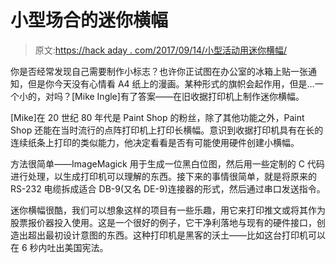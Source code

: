 # 小型场合的迷你横幅

> 原文:[https://hack aday . com/2017/09/14/小型活动用迷你横幅/](https://hackaday.com/2017/09/14/mini-banners-for-small-occasions/)

你是否经常发现自己需要制作小标志？也许你正试图在办公室的冰箱上贴一张通知，但是你今天没有心情看 A4 纸上的漫画。某种形式的旗帜会起作用，但是…一个小的，对吗？[Mike Ingle]有了答案——在旧收据打印机上制作迷你横幅。

[Mike]在 20 世纪 80 年代是 Paint Shop 的粉丝，除了其他功能之外，Paint Shop 还能在当时流行的点阵打印机上打印长横幅。意识到收据打印机具有在长的连续纸条上打印的类似能力，他决定看看是否有可能使用硬件创建小横幅。

方法很简单——ImageMagick 用于生成一位黑白位图，然后用一些定制的 C 代码进行处理，以生成打印机可以理解的东西。接下来的事情很简单，就是将原来的 RS-232 电缆拆成适合 DB-9(又名 DE-9)连接器的形式，然后通过串口发送指令。

迷你横幅很酷，我们可以想象这样的项目有一些乐趣，用它来打印推文或将其作为股票报价器投入使用。这是一个很好的例子，它干净利落地与现有的硬件接口，创造出超出最初设计意图的东西。这种打印机是黑客的沃土——比如这台打印机可以在 6 秒内吐出美国宪法。